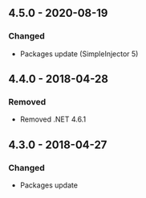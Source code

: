 ## 4.5.0 - 2020-08-19
### Changed
- Packages update (SimpleInjector 5)

## 4.4.0 - 2018-04-28
### Removed
- Removed .NET 4.6.1

## 4.3.0 - 2018-04-27
### Changed
- Packages update